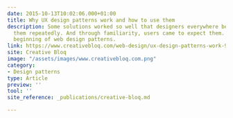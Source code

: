 ```yaml
---
date: 2015-10-13T10:02:06.000+01:00
title: Why UX design patterns work and how to use them
description: Some solutions worked so well that designers everywhere began to use
  them repeatedly. And through familiarity, users came to expect them. This was the
  beginning of web design patterns.
link: https://www.creativebloq.com/web-design/ux-design-patterns-work-91516961
site: Creative Bloq
image: "/assets/images/www.creativebloq.com.png"
category:
- Design patterns
type: Article
preview: ''
tool: ''
site_reference: _publications/creative-bloq.md

---
```

